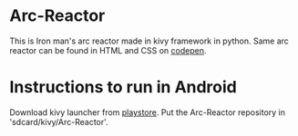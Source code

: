 # Arc-Reactor
  This is Iron man's arc reactor made in kivy framework in python.
  Same arc reactor can be found in HTML and CSS on [codepen](https://codepen.io/zpantalyku/pen/KWYPXj).

# Instructions to run in Android
  Download kivy launcher from [playstore](https://play.google.com/store/apps/details?id=org.kivy.pygame).
  Put the Arc-Reactor repository in 'sdcard/kivy/Arc-Reactor'.
